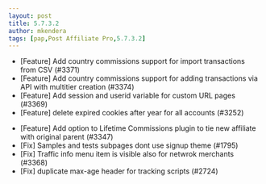 ```yaml
---
layout: post
title: 5.7.3.2
author: mkendera
tags: [pap,Post Affiliate Pro,5.7.3.2]
---
```


- [Feature] Add country commissions support for import transactions from CSV (#3371)
- [Feature] Add country commissions support for adding transactions via API with multitier creation (#3374)
- [Feature] Add session and userid variable for custom URL pages (#3369)
- [Feature] delete expired cookies after year for all accounts (#3252)

<!--more-->

- [Feature] Add option to Lifetime Commissions plugin to tie new affiliate with original parent (#3347)
- [Fix] Samples and tests subpages dont use signup theme (#1795)
- [Fix] Traffic info menu item is visible also for netwrok merchants (#3368)
- [Fix] duplicate max-age header for tracking scripts (#2724)
